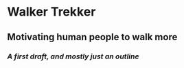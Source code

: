 # Walker Trekker
## Motivating human people to walk more
### _A first draft, and mostly just an outline_
